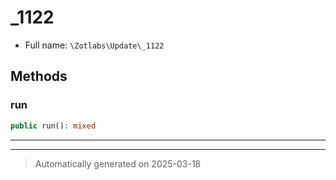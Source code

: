 
# _1122





* Full name: `\Zotlabs\Update\_1122`




## Methods


### run



```php
public run(): mixed
```












***


***
> Automatically generated on 2025-03-18
